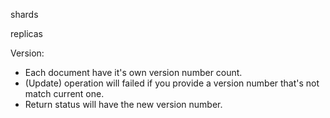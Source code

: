 shards

replicas

Version:
* Each document have it's own version number count.
* (Update) operation will failed if you provide a version number that's not match current one.
* Return status will have the new version number.